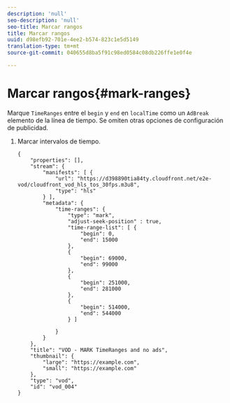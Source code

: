 ```yaml
---
description: 'null'
seo-description: 'null'
seo-title: Marcar rangos
title: Marcar rangos
uuid: d98efb92-701e-4ee2-b574-823c1e5d5149
translation-type: tm+mt
source-git-commit: 040655d8ba5f91c98ed0584c08db226ffe1e0f4e

---
```



# Marcar rangos{#mark-ranges}

Marque `TimeRanges` entre el `begin` y `end` en `localTime` como un `AdBreak` elemento de la línea de tiempo. Se omiten otras opciones de configuración de publicidad.

1. Marcar intervalos de tiempo.

   ```
   {   
       "properties": [],
       "stream": {
           "manifests": [ {
               "url": "https://d398890tia84ty.cloudfront.net/e2e-vod/cloudfront_vod_hls_tos_30fps.m3u8",
               "type": "hls"
           } ],
           "metadata": {
               "time-ranges": {
                   "type": "mark",
                   "adjust-seek-position" : true,   
                   "time-range-list": [ {
                       "begin": 0,
                       "end": 15000
                   },
                   {
                       "begin": 69000,
                       "end": 99000
                   },
                   {
                       "begin": 251000,
                       "end": 281000
                   },
                   {
                       "begin": 514000,
                       "end": 544000
                   } ]
   
               }
           }           
       },   
       "title": "VOD - MARK TimeRanges and no ads",
       "thumbnail": {
           "large": "https://example.com",
           "small": "https://example.com"
       },
       "type": "vod",
       "id": "vod_004"
   }
   ```

